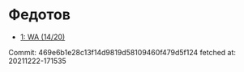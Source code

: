 # Федотов
- [1: WA  (14/20)](1.md)

Commit: 469e6b1e28c13f14d9819d58109460f479d5f124
 fetched at: 20211222-171535
